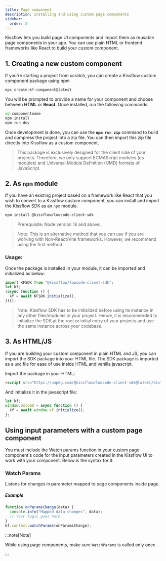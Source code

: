 ```yaml
---
title: Page component
description: Installing and using custom page components
sidebar:
  order: 2 
---
```


Kissflow lets you build page UI components and import them as reusable page components in your app. You can use plain HTML or frontend frameworks like React to build your custom component.

## 1. Creating a new custom component

If you're starting a project from scratch, you can create a Kissflow custom component package using npm

```bash
npx create-kf-component@latest
```

You will be prompted to provide a name for your component and choose between **HTML** or **React**. Once installed, run the following commands:

```bash
cd componentname
npm install
npm run dev
```

Once development is done, you can use the **`npm run zip`** command to build and compress the project into a zip file. You can then import this zip file directly into Kissflow as a custom component.

> This package is exclusively designed for the client side of your projects. Therefore, we only support ECMAScript modules (es modules) and Universal Module Definition (UMD) formats of JavaScript.



## 2. As `npm` module

If you have an existing project based on a framework like React that you wish to convert to a Kissflow custom component, you can install and import the Kissflow SDK as an `npm` module.

```bash
npm install @kissflow/lowcode-client-sdk
```

> Prerequisite: Node version 16 and above.

> Note: This is an alternative method that you can use if you are working with Non-React/Vite frameworks. However, we recommend using the first method.

### Usage:

Once the package is installed in your module, it can be imported and initialized as below:

```js
import KFSDK from "@kissflow/lowcode-client-sdk";
let kf;
(async function () {
  kf = await KFSDK.initialize();
})();
```

> Note: Kissflow SDK has to be initialized before using its instance in any other files/modules in your project. Hence, it is recommended to initialize the SDK at the root or initial entry of your projects and use the same instance across your codebase.

## 3. As HTML/JS

If you are building your custom component in plain HTML and JS, you can import the SDK package into your HTML file.
The SDK package is imported as a `umd` file for ease of use inside HTML and vanilla javascript.

Import the package in your HTML:

```html
<script src="https://unpkg.com/@kissflow/lowcode-client-sdk@latest/dist/kfsdk.umd.js"></script>
```

And initialize it in the javascript file:

```js
let kf;
window.onload = async function () {
  kf = await window.kf.initialize();
};
```


## Using input parameters with a custom page component

You must include the Watch params function in your custom page component's code for the input parameters created in the Kissflow UI to work with your component. Below is the syntax for it:

### Watch Params

Listens for changes in parameter mapped to page components inside page.

##### Example

```js
function onParamsChange(data) {
  console.info("Mapped data changes", data);
  // Your logic goes here
}
kf.context.watchParams(onParamsChange);
```

:::note[Note]

While using page components, make sure `WatchParams` is called only once.

:::
